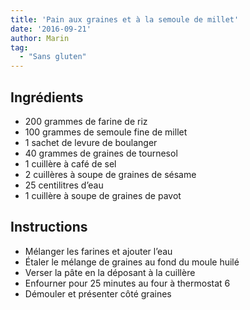 ```yaml
---
title: 'Pain aux graines et à la semoule de millet'
date: '2016-09-21'
author: Marin
tag: 
  - "Sans gluten"
---
```

## Ingrédients
- 200 grammes de farine de riz
- 100 grammes de semoule fine de millet
- 1 sachet de levure de boulanger
- 40 grammes de graines de tournesol
- 1 cuillère à café de sel
- 2 cuillères à soupe de graines de sésame
- 25 centilitres d’eau
- 1 cuillère à soupe de graines de pavot

## Instructions
- Mélanger les farines et ajouter l’eau
- Étaler le mélange de graines au fond du moule huilé
- Verser la pâte en la déposant à la cuillère
- Enfourner pour 25 minutes au four à thermostat 6
- Démouler et présenter côté graines

